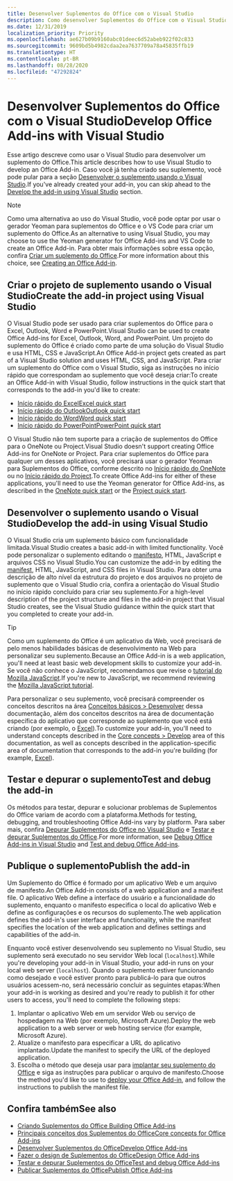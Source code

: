 ```yaml
---
title: Desenvolver Suplementos do Office com o Visual Studio
description: Como desenvolver Suplementos do Office com o Visual Studio
ms.date: 12/31/2019
localization_priority: Priority
ms.openlocfilehash: ae627b09b9160abc01deec6d52abeb922f02c833
ms.sourcegitcommit: 9609bd5b4982cdaa2ea7637709a78a45835ffb19
ms.translationtype: HT
ms.contentlocale: pt-BR
ms.lasthandoff: 08/28/2020
ms.locfileid: "47292824"
---
```

# <a name="develop-office-add-ins-with-visual-studio"></a><span data-ttu-id="cf336-103">Desenvolver Suplementos do Office com o Visual Studio</span><span class="sxs-lookup"><span data-stu-id="cf336-103">Develop Office Add-ins with Visual Studio</span></span>

<span data-ttu-id="cf336-104">Esse artigo descreve como usar o Visual Studio para desenvolver um suplemento do Office.</span><span class="sxs-lookup"><span data-stu-id="cf336-104">This article describes how to use Visual Studio to develop an Office Add-in.</span></span> <span data-ttu-id="cf336-105">Caso você já tenha criado seu suplemento, você pode pular para a seção [Desenvolver o suplemento usando o Visual Studio](#develop-the-add-in-using-visual-studio).</span><span class="sxs-lookup"><span data-stu-id="cf336-105">If you've already created your add-in, you can skip ahead to the [Develop the add-in using Visual Studio](#develop-the-add-in-using-visual-studio) section.</span></span>

> [!NOTE]
> <span data-ttu-id="cf336-106">Como uma alternativa ao uso do Visual Studio, você pode optar por usar o gerador Yeoman para suplementos do Office e o VS Code para criar um suplemento do Office.</span><span class="sxs-lookup"><span data-stu-id="cf336-106">As an alternative to using Visual Studio, you may choose to use the Yeoman generator for Office Add-ins and VS Code to create an Office Add-in.</span></span> <span data-ttu-id="cf336-107">Para obter mais informações sobre essa opção, confira [Criar um suplemento do Office](../overview/office-add-ins-fundamentals.md#creating-an-office-add-in).</span><span class="sxs-lookup"><span data-stu-id="cf336-107">For more information about this choice, see [Creating an Office Add-in](../overview/office-add-ins-fundamentals.md#creating-an-office-add-in).</span></span>

## <a name="create-the-add-in-project-using-visual-studio"></a><span data-ttu-id="cf336-108">Criar o projeto de suplemento usando o Visual Studio</span><span class="sxs-lookup"><span data-stu-id="cf336-108">Create the add-in project using Visual Studio</span></span>

<span data-ttu-id="cf336-109">O Visual Studio pode ser usado para criar suplementos do Office para o Excel, Outlook, Word e PowerPoint.</span><span class="sxs-lookup"><span data-stu-id="cf336-109">Visual Studio can be used to create Office Add-ins for Excel, Outlook, Word, and PowerPoint.</span></span> <span data-ttu-id="cf336-110">Um projeto do suplemento do Office é criado como parte de uma solução do Visual Studio e usa HTML, CSS e JavaScript.</span><span class="sxs-lookup"><span data-stu-id="cf336-110">An Office Add-in project gets created as part of a Visual Studio solution and uses HTML, CSS, and JavaScript.</span></span> <span data-ttu-id="cf336-111">Para criar um suplemento do Office com o Visual Studio, siga as instruções no início rápido que correspondam ao suplemento que você deseja criar:</span><span class="sxs-lookup"><span data-stu-id="cf336-111">To create an Office Add-in with Visual Studio, follow instructions in the quick start that corresponds to the add-in you'd like to create:</span></span>

- [<span data-ttu-id="cf336-112">Início rápido do Excel</span><span class="sxs-lookup"><span data-stu-id="cf336-112">Excel quick start</span></span>](../quickstarts/excel-quickstart-jquery.md?tabs=visualstudio)
- [<span data-ttu-id="cf336-113">Início rápido do Outlook</span><span class="sxs-lookup"><span data-stu-id="cf336-113">Outlook quick start</span></span>](../quickstarts/outlook-quickstart.md?tabs=visualstudio)
- [<span data-ttu-id="cf336-114">Início rápido do Word</span><span class="sxs-lookup"><span data-stu-id="cf336-114">Word quick start</span></span>](../quickstarts/word-quickstart.md?tabs=visualstudio)
- [<span data-ttu-id="cf336-115">Início rápido do PowerPoint</span><span class="sxs-lookup"><span data-stu-id="cf336-115">PowerPoint quick start</span></span>](../quickstarts/powerpoint-quickstart.md?tabs=visualstudio)

<span data-ttu-id="cf336-116">O Visual Studio não tem suporte para a criação de suplementos do Office para o OneNote ou Project.</span><span class="sxs-lookup"><span data-stu-id="cf336-116">Visual Studio doesn't support creating Office Add-ins for OneNote or Project.</span></span> <span data-ttu-id="cf336-117">Para criar suplementos do Office para qualquer um desses aplicativos, você precisará usar o gerador Yeoman para Suplementos do Office, conforme descrito no [Início rápido do OneNote](../quickstarts/onenote-quickstart.md) ou no [Início rápido do Project](../quickstarts/project-quickstart.md).</span><span class="sxs-lookup"><span data-stu-id="cf336-117">To create Office Add-ins for either of these applications, you'll need to use the Yeoman generator for Office Add-ins, as described in the [OneNote quick start](../quickstarts/onenote-quickstart.md) or the [Project quick start](../quickstarts/project-quickstart.md).</span></span>

## <a name="develop-the-add-in-using-visual-studio"></a><span data-ttu-id="cf336-118">Desenvolver o suplemento usando o Visual Studio</span><span class="sxs-lookup"><span data-stu-id="cf336-118">Develop the add-in using Visual Studio</span></span>

<span data-ttu-id="cf336-119">O Visual Studio cria um suplemento básico com funcionalidade limitada.</span><span class="sxs-lookup"><span data-stu-id="cf336-119">Visual Studio creates a basic add-in with limited functionality.</span></span> <span data-ttu-id="cf336-120">Você pode personalizar o suplemento editando o [manifesto](add-in-manifests.md), HTML, JavaScript e arquivos CSS no Visual Studio.</span><span class="sxs-lookup"><span data-stu-id="cf336-120">You can customize the add-in by editing the [manifest](add-in-manifests.md), HTML, JavaScript, and CSS files in Visual Studio.</span></span> <span data-ttu-id="cf336-121">Para obter uma descrição de alto nível da estrutura do projeto e dos arquivos no projeto de suplemento que o Visual Studio cria, confira a orientação do Visual Studio no início rápido concluído para criar seu suplemento.</span><span class="sxs-lookup"><span data-stu-id="cf336-121">For a high-level description of the project structure and files in the add-in project that Visual Studio creates, see the Visual Studio guidance within the quick start that you completed to create your add-in.</span></span> 

> [!TIP]
> <span data-ttu-id="cf336-122">Como um suplemento do Office é um aplicativo da Web, você precisará de pelo menos habilidades básicas de desenvolvimento na Web para personalizar seu suplemento.</span><span class="sxs-lookup"><span data-stu-id="cf336-122">Because an Office Add-in is a web application, you'll need at least basic web development skills to customize your add-in.</span></span> <span data-ttu-id="cf336-123">Se você não conhece o JavaScript, recomendamos que revise o [tutorial do Mozilla JavaScript](https://developer.mozilla.org/docs/Web/JavaScript/Guide/Introduction).</span><span class="sxs-lookup"><span data-stu-id="cf336-123">If you're new to JavaScript, we recommend reviewing the [Mozilla JavaScript tutorial](https://developer.mozilla.org/docs/Web/JavaScript/Guide/Introduction).</span></span>

<span data-ttu-id="cf336-124">Para personalizar o seu suplemento, você precisará compreender os conceitos descritos na área [Conceitos básicos > Desenvolver](develop-overview.md) dessa documentação, além dos conceitos descritos na área de documentação específica do aplicativo que corresponde ao suplemento que você está criando (por exemplo, o [Excel](../excel/index.yml)).</span><span class="sxs-lookup"><span data-stu-id="cf336-124">To customize your add-in, you'll need to understand concepts described in the [Core concepts > Develop](develop-overview.md) area of this documentation, as well as concepts described in the application-specific area of documentation that corresponds to the add-in you're building (for example, [Excel](../excel/index.yml)).</span></span> 

## <a name="test-and-debug-the-add-in"></a><span data-ttu-id="cf336-125">Testar e depurar o suplemento</span><span class="sxs-lookup"><span data-stu-id="cf336-125">Test and debug the add-in</span></span>

<span data-ttu-id="cf336-126">Os métodos para testar, depurar e solucionar problemas de Suplementos do Office variam de acordo com a plataforma.</span><span class="sxs-lookup"><span data-stu-id="cf336-126">Methods for testing, debugging, and troubleshooting Office Add-ins vary by platform.</span></span> <span data-ttu-id="cf336-127">Para saber mais, confira [Depurar Suplementos do Office no Visual Studio](debug-office-add-ins-in-visual-studio.md) e [Testar e depurar Suplementos do Office](../testing/test-debug-office-add-ins.md).</span><span class="sxs-lookup"><span data-stu-id="cf336-127">For more information, see [Debug Office Add-ins in Visual Studio](debug-office-add-ins-in-visual-studio.md) and [Test and debug Office Add-ins](../testing/test-debug-office-add-ins.md).</span></span>

## <a name="publish-the-add-in"></a><span data-ttu-id="cf336-128">Publique o suplemento</span><span class="sxs-lookup"><span data-stu-id="cf336-128">Publish the add-in</span></span>

<span data-ttu-id="cf336-129">Um Suplemento do Office é formado por um aplicativo Web e um arquivo de manifesto.</span><span class="sxs-lookup"><span data-stu-id="cf336-129">An Office Add-in consists of a web application and a manifest file.</span></span> <span data-ttu-id="cf336-130">O aplicativo Web define a interface do usuário e a funcionalidade do suplemento, enquanto o manifesto especifica o local do aplicativo Web e define as configurações e os recursos do suplemento.</span><span class="sxs-lookup"><span data-stu-id="cf336-130">The web application defines the add-in's user interface and functionality, while the manifest specifies the location of the web application and defines settings and capabilities of the add-in.</span></span>

<span data-ttu-id="cf336-131">Enquanto você estiver desenvolvendo seu suplemento no Visual Studio, seu suplemento será executado no seu servidor Web local (`localhost`).</span><span class="sxs-lookup"><span data-stu-id="cf336-131">While you're developing your add-in in Visual Studio, your add-in runs on your local web server (`localhost`).</span></span> <span data-ttu-id="cf336-132">Quando o suplemento estiver funcionando como desejado e você estiver pronto para publicá-lo para que outros usuários acessem-no, será necessário concluir as seguintes etapas:</span><span class="sxs-lookup"><span data-stu-id="cf336-132">When your add-in is working as desired and you're ready to publish it for other users to access, you'll need to complete the following steps:</span></span>

1. <span data-ttu-id="cf336-133">Implantar o aplicativo Web em um servidor Web ou serviço de hospedagem na Web (por exemplo, Microsoft Azure).</span><span class="sxs-lookup"><span data-stu-id="cf336-133">Deploy the web application to a web server or web hosting service (for example, Microsoft Azure).</span></span>
2. <span data-ttu-id="cf336-134">Atualize o manifesto para especificar a URL do aplicativo implantado.</span><span class="sxs-lookup"><span data-stu-id="cf336-134">Update the manifest to specify the URL of the deployed application.</span></span> 
3. <span data-ttu-id="cf336-135">Escolha o método que deseja usar para [implantar seu suplemento do Office](../publish/publish.md) e siga as instruções para publicar o arquivo de manifesto.</span><span class="sxs-lookup"><span data-stu-id="cf336-135">Choose the method you'd like to use to [deploy your Office Add-in](../publish/publish.md), and follow the instructions to publish the manifest file.</span></span>

## <a name="see-also"></a><span data-ttu-id="cf336-136">Confira também</span><span class="sxs-lookup"><span data-stu-id="cf336-136">See also</span></span>

- [<span data-ttu-id="cf336-137">Criando Suplementos do Office </span><span class="sxs-lookup"><span data-stu-id="cf336-137">Building Office Add-ins</span></span>](../overview/office-add-ins-fundamentals.md)
- [<span data-ttu-id="cf336-138">Principais conceitos dos Suplementos do Office</span><span class="sxs-lookup"><span data-stu-id="cf336-138">Core concepts for Office Add-ins</span></span>](../overview/core-concepts-office-add-ins.md)
- [<span data-ttu-id="cf336-139">Desenvolver Suplementos do Office</span><span class="sxs-lookup"><span data-stu-id="cf336-139">Develop Office Add-ins</span></span>](../develop/develop-overview.md)
- [<span data-ttu-id="cf336-140">Fazer o design de Suplementos do Office</span><span class="sxs-lookup"><span data-stu-id="cf336-140">Design Office Add-ins</span></span>](../design/add-in-design.md)
- [<span data-ttu-id="cf336-141">Testar e depurar Suplementos do Office</span><span class="sxs-lookup"><span data-stu-id="cf336-141">Test and debug Office Add-ins</span></span>](../testing/test-debug-office-add-ins.md)
- [<span data-ttu-id="cf336-142">Publicar Suplementos do Office</span><span class="sxs-lookup"><span data-stu-id="cf336-142">Publish Office Add-ins</span></span>](../publish/publish.md)
